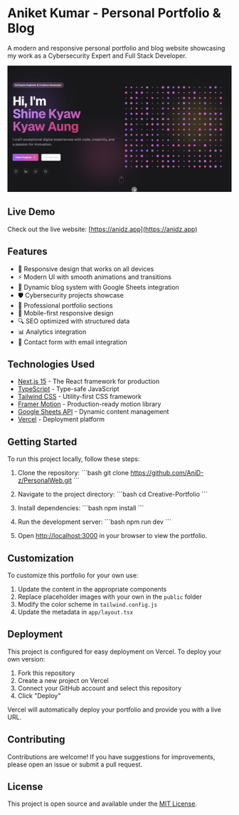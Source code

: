 # Aniket Kumar - Personal Portfolio & Blog

A modern and responsive personal portfolio and blog website showcasing my work as a Cybersecurity Expert and Full Stack Developer.

![Aniket Kumar Portfolio Preview](./preview.png)

## Live Demo

Check out the live website: [https://anidz.app](https://anidz.app)

## Features

- 🎨 Responsive design that works on all devices
- ⚡ Modern UI with smooth animations and transitions
- 📝 Dynamic blog system with Google Sheets integration
- 🛡️ Cybersecurity projects showcase
- 💼 Professional portfolio sections
- 📱 Mobile-first responsive design
- 🔍 SEO optimized with structured data
- 📊 Analytics integration
- 🎯 Contact form with email integration

## Technologies Used

- [Next.js 15](https://nextjs.org/) - The React framework for production
- [TypeScript](https://www.typescriptlang.org/) - Type-safe JavaScript
- [Tailwind CSS](https://tailwindcss.com/) - Utility-first CSS framework
- [Framer Motion](https://www.framer.com/motion/) - Production-ready motion library
- [Google Sheets API](https://developers.google.com/sheets/api) - Dynamic content management
- [Vercel](https://vercel.com) - Deployment platform

## Getting Started

To run this project locally, follow these steps:

1. Clone the repository:
   \`\`\`bash
   git clone https://github.com/AniD-z/PersonalWeb.git
   \`\`\`

2. Navigate to the project directory:
   \`\`\`bash
   cd Creative-Portfolio
   \`\`\`

3. Install dependencies:
   \`\`\`bash
   npm install
   \`\`\`

4. Run the development server:
   \`\`\`bash
   npm run dev
   \`\`\`

5. Open [http://localhost:3000](http://localhost:3000) in your browser to view the portfolio.

## Customization

To customize this portfolio for your own use:

1. Update the content in the appropriate components
2. Replace placeholder images with your own in the `public` folder
3. Modify the color scheme in `tailwind.config.js`
4. Update the metadata in `app/layout.tsx`

## Deployment

This project is configured for easy deployment on Vercel. To deploy your own version:

1. Fork this repository
2. Create a new project on Vercel
3. Connect your GitHub account and select this repository
4. Click "Deploy"

Vercel will automatically deploy your portfolio and provide you with a live URL.

## Contributing

Contributions are welcome! If you have suggestions for improvements, please open an issue or submit a pull request.

## License

This project is open source and available under the [MIT License](./LICENSE).
